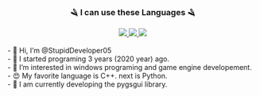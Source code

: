   <h3 align=center>🪒 I can use these Languages 🪒</h3>
  <div align=center>
    <a href="http://www.open-std.org/jtc1/sc22/wg14/">
      <img src="https://img.shields.io/badge/language-gray?style=plastic&logo=c&logoColor=black">
    </a>
    <a href="https://isocpp.org/">
      <img src="https://img.shields.io/badge/C++-blue?style=plastic&logo=c%2B%2B&logoColor=00599c">
    </a>
    <a href="https://www.python.org/">
      <img src="https://img.shields.io/badge/Python-yellow?style=plastic&logo=python&logoColor=00599c">
    </a>
    <br>
    <br>
  </div>
  <div>
- 👋 Hi, I’m @StupidDeveloper05 <br>
- 🐣 I started programing 3 years (2020 year) ago. <br>
- 👀 I’m interested in windows programing and game engine developement. <br>
- 😍 My favorite language is C++. next is Python. <br>
- 🌱 I am currently developing the pygsgui library. <br>
</div>
